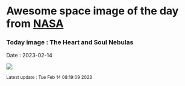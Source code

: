 
# Awesome space image of the day from [NASA](https://api.nasa.gov/)

### Today image : The Heart and Soul Nebulas
Date : 2023-02-14

![](https://apod.nasa.gov/apod/image/2302/HeartSoul_deHaro_1080.jpg)

<small>Latest update : Tue Feb 14 08:19:09 2023</small>
        